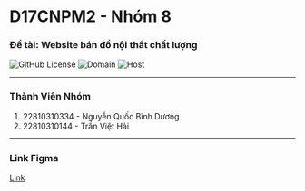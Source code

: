 # D17CNPM2 - Nhóm 8

### Đề tài: Website bán đồ nội thất chất lượng

![GitHub License](https://img.shields.io/github/license/nd2204/web-ban-do-noi-that?label=Gi%E1%BA%A5y%20Ph%C3%A9p&color=%23b8bb26)
![Domain](https://img.shields.io/website?url=https%3A%2F%2Fwww.d17cnpm2.live&style=flat&label=Domain)
![Host](https://img.shields.io/website?url=https%3A%2F%2Fnd2204.github.io%2Fweb-ban-do-noi-that%2F&style=flat&label=Host)

***

### Thành Viên Nhóm
1. 22810310334 - Nguyễn Quốc Bình Dương
2. 22810310144 - Trần Việt Hải

***

### Link Figma
[Link](https://www.figma.com/file/YS1uGdJCB9SmyXOKrqURhh/Furniture-Shop---Freebie-(Community)?type=design&node-id=0-1&mode=design&t=aFvD84REuzVt80x5-0)
